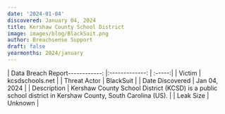 ```yaml
---
date: '2024-01-04'
discovered: January 04, 2024
title: Kershaw County School District
image: images/blog/BlackSuit.png
author: Breachsense Support
draft: false
yearmonths: 2024/january
---
```


| Data Breach Report------------:     |:-------------:    | :-----:|
| Victim      | kcsdschools.net      | 
| Threat Actor      | BlackSuit      | 
| Date Discovered      | Jan 04, 2024      | 
| Description      | Kershaw County School District (KCSD) is a public school district in Kershaw County, South Carolina (US).      | 
| Leak Size      | Unknown      | 

